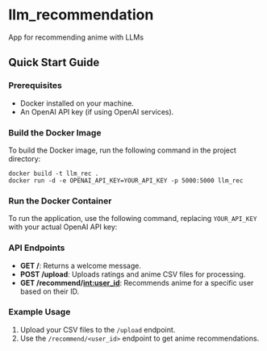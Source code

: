 # llm_recommendation
App for recommending anime with LLMs

## Quick Start Guide

### Prerequisites
- Docker installed on your machine.
- An OpenAI API key (if using OpenAI services).

### Build the Docker Image
To build the Docker image, run the following command in the project directory:

```
docker build -t llm_rec .
docker run -d -e OPENAI_API_KEY=YOUR_API_KEY -p 5000:5000 llm_rec
```

### Run the Docker Container
To run the application, use the following command, replacing `YOUR_API_KEY` with your actual OpenAI API key:

### API Endpoints
- **GET /**: Returns a welcome message.
- **POST /upload**: Uploads ratings and anime CSV files for processing.
- **GET /recommend/<int:user_id>**: Recommends anime for a specific user based on their ID.

### Example Usage
1. Upload your CSV files to the `/upload` endpoint.
2. Use the `/recommend/<user_id>` endpoint to get anime recommendations.

